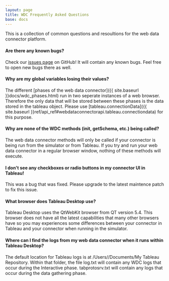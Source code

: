 ```yaml
---
layout: page
title: WDC Frequently Asked Questions
base: docs
---
```


This is a collection of common questions and resoultions for the web data connector platform.






#### Are there any known bugs?

Check our [issues page](https://github.com/tableau/webdataconnector/issues) on GitHub! It will contain any known bugs.  Feel free to open new bugs there as well.

#### Why are my global variables losing their values? 

The different [phases of the web data connector]({{ site.baseurl }}docs/wdc_phases.html) run in two seperate 
instances of a web browser.  Therefore the only data that will be stored between these phases is the data
stored in the tableau object.  Please use [tableau.connectionData]({{ site.baseurl }}ref/api_ref#webdataconnectorapi.tableau.connectiondata) for this purpose.

#### Why are none of the WDC methods (init, getSchema, etc.) being called? 

The web data connector methods will only be called if your connector is being run from the simulator
or from Tableau.  If you try and run your web data connector in a regular browser window, nothing of these methods will execute. 

#### I don't see any checkboxes or radio buttons in my connector UI in Tableau!

This was a bug that was fixed.  Please upgrade to the latest maintence patch to fix this issue.

#### What browser does Tableau Desktop use? 

Tableau Desktop uses the QtWebKit browser from QT version 5.4.  This browser does not have all
the latest capabilities that many other browsers have so you may experiences some differences between 
your connector in Tableau and your connector when running in the simulator.

#### Where can I find the logs from my web data connector when it runs within Tableau Desktop? 

The default location for Tableau logs is at  /Users/<username>/Documents/My Tableau Repository.  Within that folder, the file log.txt will contain any WDC logs that occur during the Interactive phase.  tabprotosrv.txt will contain any logs that occur during the data gathering phase. 
